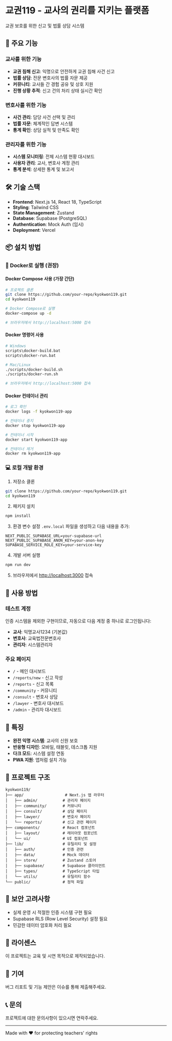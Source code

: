 # 교권119 - 교사의 권리를 지키는 플랫폼

교권 보호를 위한 신고 및 법률 상담 시스템

## 🚀 주요 기능

### 교사를 위한 기능
- **교권 침해 신고**: 익명으로 안전하게 교권 침해 사건 신고
- **법률 상담**: 전문 변호사의 법률 자문 제공
- **커뮤니티**: 교사들 간 경험 공유 및 상호 지원
- **진행 상황 추적**: 신고 건의 처리 상태 실시간 확인

### 변호사를 위한 기능
- **사건 관리**: 담당 사건 선택 및 관리
- **법률 자문**: 체계적인 답변 시스템
- **통계 확인**: 상담 실적 및 만족도 확인

### 관리자를 위한 기능
- **시스템 모니터링**: 전체 시스템 현황 대시보드
- **사용자 관리**: 교사, 변호사 계정 관리
- **통계 분석**: 상세한 통계 및 보고서

## 🛠 기술 스택

- **Frontend**: Next.js 14, React 18, TypeScript
- **Styling**: Tailwind CSS
- **State Management**: Zustand
- **Database**: Supabase (PostgreSQL)
- **Authentication**: Mock Auth (임시)
- **Deployment**: Vercel

## 📦 설치 방법

### 🐳 Docker로 실행 (권장)

#### Docker Compose 사용 (가장 간단)
```bash
# 프로젝트 클론
git clone https://github.com/your-repo/kyokwon119.git
cd kyokwon119

# Docker Compose로 실행
docker-compose up -d

# 브라우저에서 http://localhost:5000 접속
```

#### Docker 명령어 사용
```bash
# Windows
scripts\docker-build.bat
scripts\docker-run.bat

# Mac/Linux
./scripts/docker-build.sh
./scripts/docker-run.sh

# 브라우저에서 http://localhost:5000 접속
```

#### Docker 컨테이너 관리
```bash
# 로그 확인
docker logs -f kyokwon119-app

# 컨테이너 중지
docker stop kyokwon119-app

# 컨테이너 시작
docker start kyokwon119-app

# 컨테이너 제거
docker rm kyokwon119-app
```

### 💻 로컬 개발 환경

1. 저장소 클론
```bash
git clone https://github.com/your-repo/kyokwon119.git
cd kyokwon119
```

2. 패키지 설치
```bash
npm install
```

3. 환경 변수 설정
`.env.local` 파일을 생성하고 다음 내용을 추가:
```env
NEXT_PUBLIC_SUPABASE_URL=your-supabase-url
NEXT_PUBLIC_SUPABASE_ANON_KEY=your-anon-key
SUPABASE_SERVICE_ROLE_KEY=your-service-key
```

4. 개발 서버 실행
```bash
npm run dev
```

5. 브라우저에서 [http://localhost:3000](http://localhost:3000) 접속

## 🎯 사용 방법

### 테스트 계정
인증 시스템을 제외한 구현이므로, 자동으로 다음 계정 중 하나로 로그인됩니다:

- **교사**: 익명교사1234 (기본값)
- **변호사**: 교육법전문변호사
- **관리자**: 시스템관리자

### 주요 페이지
- `/` - 메인 대시보드
- `/reports/new` - 신고 작성
- `/reports` - 신고 목록
- `/community` - 커뮤니티
- `/consult` - 변호사 상담
- `/lawyer` - 변호사 대시보드
- `/admin` - 관리자 대시보드

## 🌟 특징

- **완전 익명 시스템**: 교사의 신원 보호
- **반응형 디자인**: 모바일, 태블릿, 데스크톱 지원
- **다크 모드**: 시스템 설정 연동
- **PWA 지원**: 앱처럼 설치 가능

## 📁 프로젝트 구조

```
kyokwon119/
├── app/                  # Next.js 앱 라우터
│   ├── admin/           # 관리자 페이지
│   ├── community/       # 커뮤니티
│   ├── consult/         # 상담 페이지
│   ├── lawyer/          # 변호사 페이지
│   └── reports/         # 신고 관련 페이지
├── components/          # React 컴포넌트
│   ├── layout/          # 레이아웃 컴포넌트
│   └── ui/              # UI 컴포넌트
├── lib/                 # 유틸리티 및 설정
│   ├── auth/            # 인증 관련
│   ├── data/            # Mock 데이터
│   ├── store/           # Zustand 스토어
│   ├── supabase/        # Supabase 클라이언트
│   ├── types/           # TypeScript 타입
│   └── utils/           # 유틸리티 함수
└── public/              # 정적 파일
```

## 🔐 보안 고려사항

- 실제 운영 시 적절한 인증 시스템 구현 필요
- Supabase RLS (Row Level Security) 설정 필요
- 민감한 데이터 암호화 처리 필요

## 📝 라이센스

이 프로젝트는 교육 및 시연 목적으로 제작되었습니다.

## 🤝 기여

버그 리포트 및 기능 제안은 이슈를 통해 제출해주세요.

## 📞 문의

프로젝트에 대한 문의사항이 있으시면 연락주세요.

---

Made with ❤️ for protecting teachers' rights